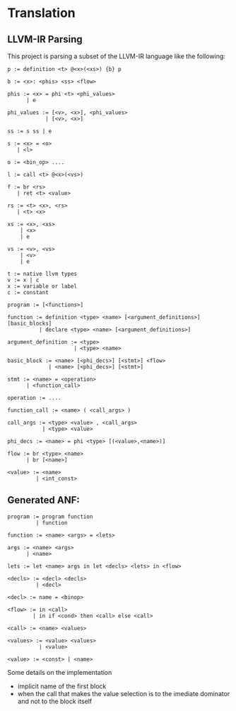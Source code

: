 
# Translation

## LLVM-IR Parsing

This project is parsing a subset of the LLVM-IR language like the following:

```
p := definition <t> @<x>(<xs>) {b} p

b := <x>: <phis> <ss> <flow>

phis := <x> = phi <t> <phi_values>
      | e

phi_values := [<v>, <x>], <phi_values>
            | [<v>, <x>]

ss := s ss | e

s := <x> = <o>
   | <l>

o := <bin_op> ....

l := call <t> @<x>(<vs>)

f := br <rs>
   | ret <t> <value>

rs := <t> <x>, <rs>
   | <t> <x>

xs := <x>, <xs> 
    | <x>
    | e

vs := <v>, <vs>
    | <v>
    | e

t := native llvm types
v := x | c
x := variable or label
c := constant
```

```
program := [<functions>]

function := definition <type> <name> [<argument_definitions>] [basic_blocks]
          | declare <type> <name> [<argument_definitions>]

argument_definition := <type>
                     | <type> <name>

basic_block := <name> [<phi_decs>] [<stmt>] <flow>
             | <name> [<phi_decs>] [<stmt>]

stmt := <name> = <operation>
      | <function_call>

operation := ....

function_call := <name> ( <call_args> )

call_args := <type> <value> , <call_args>
           | <type> <value>

phi_decs := <name> = phi <type> [(<value>,<name>)]

flow := br <type> <name>
      | br [<name>]

<value> := <name>
         | <int_const>
```

## Generated ANF:

```
program := program function
         | function

function := <name> <args> = <lets>

args := <name> <args>
      | <name>

lets := let <name> args in let <decls> <lets> in <flow>

<decls> := <decl> <decls>
         | <decl>

<decl> := name = <binop>

<flow> := in <call>
        | in if <cond> then <call> else <call>

<call> := <name> <values>

<values> := <value> <values>
          | <value>

<value> := <const> | <name>
```

Some details on the implementation

* implicit name of the first block
* when the call that makes the value selection is to the imediate dominator and not to the block itself
